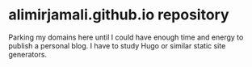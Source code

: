 # alimirjamali.github.io repository
Parking my domains here until I could have enough time and energy to publish a
personal blog. I have to study Hugo or similar static site generators.
